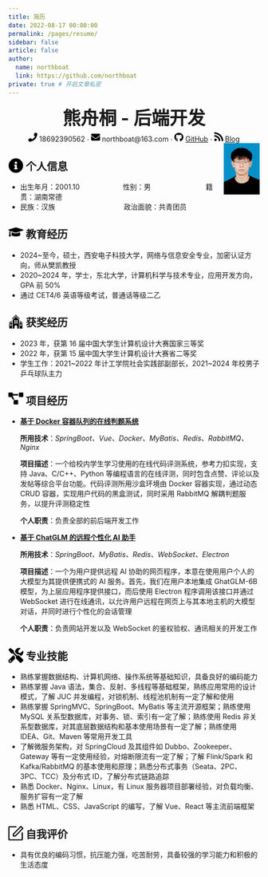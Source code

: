 ```yaml
---
title: 简历
date: 2022-08-17 00:00:00
permalink: /pages/resume/
sidebar: false
article: false
author: 
  name: northboat
  link: https://github.com/northboat
private: true # 开启文章私密
---
```


 <center>
     <div style="font-size:36px; font-weight:bold; margin-bottom: 4px">熊舟桐 - 后端开发</div>
     <div>
         <span>
             <img src="./assets/phone-solid.svg" width="18px">
             18692390562
         </span>
         ·
         <span>
             <img src="./assets/envelope-solid.svg" width="18px">
             northboat@163.com
         </span>
         ·
         <span>
             <img src="./assets/github-brands.svg" width="18px">
             <a href="https://github.com/northboat">GitHub</a>
         </span>
         ·
         <span>
             <img src="./assets/rss-solid.svg" width="18px">
             <a href="https://northboat.github.io/">Blog</a>
         </span>
     </div>
 </center>
<div style="float:right"> <img src="./assets/ez-bear.jpg" width="72"> </div> 


<h2 style="width:86%"><img src="./assets/info-circle-solid.svg" align="left" width="30px">&nbsp;个人信息</h2>

- 出生年月：2001.10&nbsp;&nbsp;&nbsp;&nbsp;&nbsp;&nbsp;&nbsp;&nbsp;&nbsp;&nbsp;&nbsp;&nbsp;&nbsp;&nbsp;&nbsp;&nbsp;&nbsp;&nbsp;&nbsp;&nbsp;&nbsp;&nbsp;性别：男&nbsp;&nbsp;&nbsp;&nbsp;&nbsp;&nbsp;&nbsp;&nbsp;&nbsp;&nbsp;&nbsp;&nbsp;&nbsp;&nbsp;&nbsp;&nbsp;&nbsp;&nbsp;&nbsp;&nbsp;&nbsp;&nbsp;&nbsp;&nbsp;&nbsp;&nbsp;&nbsp;&nbsp;籍贯：湖南常德
- 民族：汉族&nbsp;&nbsp;&nbsp;&nbsp;&nbsp;&nbsp;&nbsp;&nbsp;&nbsp;&nbsp;&nbsp;&nbsp;&nbsp;&nbsp;&nbsp;&nbsp;&nbsp;&nbsp;&nbsp;&nbsp;&nbsp;&nbsp;&nbsp;&nbsp;&nbsp;&nbsp;&nbsp;&nbsp;&nbsp;&nbsp;&nbsp;&nbsp;&nbsp;&nbsp;&nbsp;政治面貌：共青团员

<h2><img src="./assets/graduation-cap-solid.svg" align="left" width="30px">&nbsp;教育经历</h2>

- 2024~至今，硕士，西安电子科技大学，网络与信息安全专业，加密认证方向，师从樊凯教授
- 2020~2024 年，学士，东北大学，计算机科学与技术专业，应用开发方向，GPA 前 50%
- 通过 CET4/6 英语等级考试，普通话等级二乙

<h2><img src="./assets/school.svg" align="left" width="30px">&nbsp;获奖经历</h2>

- 2023 年，获第 16 届中国大学生计算机设计大赛国家三等奖
- 2022 年，获第 15 届中国大学生计算机设计大赛省二等奖
- 学生工作：2021~2022 年计工学院社会实践部副部长，2021~2024 年校男子乒乓球队主力

<h2><img src="./assets/project-diagram-solid.svg" align="left" width="30px">&nbsp;项目经历</h2>

- [**基于 Docker 容器队列的在线判题系统**](https://github.com/northboat/Bears-OJ)

  **所用技术**：*SpringBoot、Vue、Docker、MyBatis、Redis、RabbitMQ、Nginx*

  **项目描述**：一个给校内学生学习使用的在线代码评测系统，参考力扣实现，支持 Java、C/C++、Python 等编程语言的在线评测，同时包含点赞、评论以及发帖等综合平台功能。代码评测所用沙盒环境由 Docker 容器实现，通过动态 CRUD 容器，实现用户代码的黑盒测试，同时采用 RabbitMQ 解耦判题服务，以提升评测稳定性

  **个人职责**：负责全部的前后端开发工作

- [**基于 ChatGLM 的远程个性化 AI 助手**](https://github.com/northboat/Shadow)

  **所用技术**：*SpringBoot、MyBatis、Redis、WebSocket、Electron*

  **项目描述**：一个为用户提供远程 AI 协助的网页程序，本意在使用用户个人的大模型为其提供便携式的 AI 服务。首先，我们在用户本地集成 GhatGLM-6B 模型，为上层应用程序提供接口，而后使用 Electron 程序调用该接口并通过 WebSocket 进行在线通讯，以允许用户远程在网页上与其本地主机的大模型对话，并同时进行个性化的会话管理
  
  **个人职责**：负责网站开发以及 WebSocket 的鉴权验权、通讯相关的开发工作

<h2><img src="./assets/tools-solid.svg" align="left" width="30px">&nbsp;专业技能</h2>

- 熟练掌握数据结构、计算机网络、操作系统等基础知识，具备良好的编码能力
- 熟练掌握 Java 语法，集合、反射、多线程等基础框架，熟练应用常用的设计模式，了解 JUC 并发编程，对锁机制、线程池机制有一定了解和使用
- 熟练掌握 SpringMVC、SpringBoot、MyBatis 等主流开源框架；熟练使用 MySQL 关系型数据库，对事务、锁、索引有一定了解；熟练使用 Redis 非关系型数据库，对其底层数据结构和基本使用场景有一定了解；熟练使用 IDEA、Git、Maven 等常用开发工具
- 了解微服务架构，对 SpringCloud 及其组件如 Dubbo、Zookeeper、Gateway 等有一定使用经验，对熔断限流有一定了解；了解 Flink/Spark 和 Kafka/RabbitMQ 的基本使用和原理；熟悉分布式事务（Seata、2PC、3PC、TCC）及分布式 ID，了解分布式链路追踪
- 熟悉 Docker、Nginx、Linux，有 Linux 服务器项目部署经验，对负载均衡、服务扩容有一定了解
- 熟悉 HTML、CSS、JavaScript 的编写，了解 Vue、React 等主流前端框架

<h2><img src="./assets/comment.svg" align="left" width="30px">&nbsp;自我评价</h2>

- 具有优良的编码习惯，抗压能力强，吃苦耐劳，具备较强的学习能力和积极的生活态度
